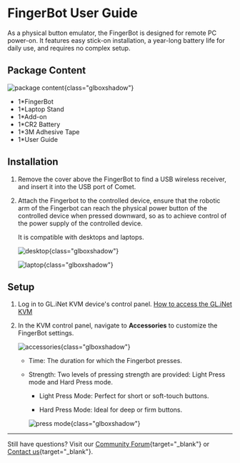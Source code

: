 # FingerBot User Guide

As a physical button emulator, the FingerBot is designed for remote PC power-on. It features easy stick-on installation, a year-long battery life for daily use, and requires no complex setup.

## Package Content

![package content](https://static.gl-inet.com/docs/kvm/user_guide/gl-fgb-01/package_content.jpg){class="glboxshadow"}

- 1*FingerBot
- 1*Laptop Stand
- 1*Add-on
- 1*CR2 Battery
- 1*3M Adhesive Tape
- 1*User Guide

## Installation

1. Remove the cover above the FingerBot to find a USB wireless receiver, and insert it into the USB port of Comet.

2. Attach the Fingerbot to the controlled device, ensure that the robotic arm of the Fingerbot can reach the physical power button of the controlled device when pressed downward, so as to achieve control of the power supply of the controlled device.

    It is compatible with desktops and laptops.

    ![desktop](https://static.gl-inet.com/docs/kvm/user_guide/gl-fgb-01/desktop.png){class="glboxshadow"}

    ![laptop](https://static.gl-inet.com/docs/kvm/user_guide/gl-fgb-01/laptop.png){class="glboxshadow"}

## Setup

1. Log in to GL.iNet KVM device's control panel. [How to access the GL.iNet KVM](../../faq/how_to_access_the_controlled_device_connected_to_kvm.md)

2. In the KVM control panel, navigate to **Accessories** to customize the FingerBot settings.

    ![accessories](https://static.gl-inet.com/docs/kvm/user_guide/gl-rm1/accessories.jpg){class="glboxshadow"}

    - Time: The duration for which the Fingerbot presses.

    - Strength: Two levels of pressing strength are provided: Light Press mode and Hard Press mode.

        - Light Press Mode: Perfect for short or soft-touch buttons.
        
        - Hard Press Mode: Ideal for deep or firm buttons.

        ![press mode](https://static.gl-inet.com/docs/kvm/user_guide/gl-fgb-01/press_mode.png){class="glboxshadow"}

---

Still have questions? Visit our [Community Forum](https://forum.gl-inet.com){target="_blank"} or [Contact us](https://www.gl-inet.com/contacts/){target="_blank"}.
